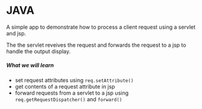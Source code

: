 # JAVA
A simple app to demonstrate how to process a client request using a servlet and jsp.

The the servlet reveives the request and forwards the request to a jsp to handle the output display.

##### What we will learn
- set request attributes using `req.setAttribute()`
- get contents of a request attribute in jsp
- forward requests from a servlet to a jsp using `req.getRequestDispatcher()` and `forward()`

